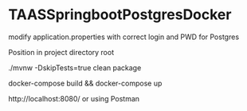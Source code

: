 # TAASSpringbootPostgresDocker
 

modify application.properties with correct login and PWD for Postgres

Position in project directory root

 ./mvnw -DskipTests=true clean package

docker-compose build && docker-compose up 

http://localhost:8080/ or using Postman
